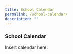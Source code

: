 ```yaml
---
title: School Calendar
permalink: /school-calendar/
description: ""
---
```


### School Calendar

Insert calendar here.